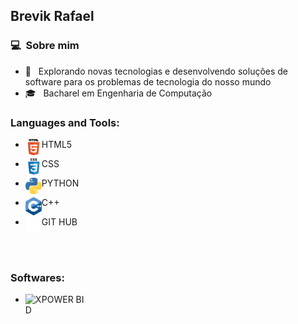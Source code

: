 

## Brevik Rafael
### 💻 &nbsp;Sobre mim
- 🤔 &nbsp; Explorando novas tecnologias e desenvolvendo soluções de software para os problemas de tecnologia do nosso mundo
- 🎓 &nbsp; Bacharel em Engenharia de Computação


### Languages and Tools:
- HTML5 &nbsp; <a href="https://www.w3.org/html/" target="_blank"><img align="left" alt="HTML5" width="26px" src="https://raw.githubusercontent.com/github/explore/80688e429a7d4ef2fca1e82350fe8e3517d3494d/topics/html/html.png" /></a>

- CSS &nbsp; <a href="https://www.w3schools.com/css/" target="_blank"><img align="left" alt="CSS3" width="26px" src="https://raw.githubusercontent.com/github/explore/80688e429a7d4ef2fca1e82350fe8e3517d3494d/topics/css/css.png" /></a>

- PYTHON &nbsp; <a href="https://www.python.org" target="_blank"> <img align="left" alt="Python" width="26px" src="https://github.com/Aakarsh-B/trying-repos/blob/master/python-5.svg?raw=true"/> </a>

- C++ &nbsp; <a href="https://www.w3schools.com/cpp/" target="_blank"> <img align="left" alt="C++" width="26px" src="https://github.com/Aakarsh-B/trying-repos/blob/master/c++.png"/> </a>

- GIT HUB &nbsp; <img align="left" alt="GitHub" width="26px" src="https://github.com/Aakarsh-B/trying-repos/blob/master/github.svg" />

<br />
<br />
  
### Softwares:

- POWER BI &nbsp; <a href="https://powerbi.microsoft.com/pt-br/" target="_blank"> <img align="left" alt="XD" width="26px" src="https://encrypted-tbn0.gstatic.com/images?q=tbn:ANd9GcRp-NPxTKSYHlcsKOOzB_EvTHkYsMM9J4jDBQ&usqp=CAU"/> </a> 

<br />
<br />
